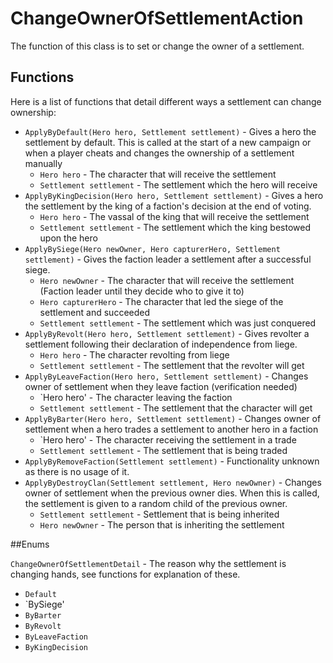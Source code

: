 # ChangeOwnerOfSettlementAction

The function of this class is to set or change the owner of a settlement.

## Functions

Here is a list of functions that detail different ways a settlement can change ownership:
- `ApplyByDefault(Hero hero, Settlement settlement)` - Gives a hero the settlement by default. This is called at the start of a new campaign or when a player cheats and changes the ownership of a settlement manually
  - `Hero hero` - The character that will receive the settlement
  - `Settlement settlement` - The settlement which the hero will receive
- `ApplyByKingDecision(Hero hero, Settlement settlement)` - Gives a hero the settlement by the king of a faction's decision at the end of voting.
  - `Hero hero` - The vassal of the king that will receive the settlement
  - `Settlement settlement` - The settlement which the king bestowed upon the hero
- `ApplyBySiege(Hero newOwner, Hero capturerHero, Settlement settlement)` - Gives the faction leader a settlement after a successful siege.
  - `Hero newOwner` - The character that will receive the settlement (Faction leader until they decide who to give it to)
  - `Hero capturerHero` - The character that led the siege of the settlement and succeeded
  - `Settlement settlement` - The settlement which was just conquered
- `ApplyByRevolt(Hero hero, Settlement settlement)` - Gives revolter a settlement following their declaration of independence from liege.
  - `Hero hero` - The character revolting from liege
  - `Settlement settlement` - The settlement that the revolter will get
- `ApplyByLeaveFaction(Hero hero, Settlement settlement)` - Changes owner of settlement when they leave faction (verification needed)
  - `Hero hero' - The character leaving the faction
  - `Settlement settlement` - The settlement that the character will get
- `ApplyByBarter(Hero hero, Settlement settlement)` - Changes owner of settlement when a hero trades a settlement to another hero in a faction
  - `Hero hero' - The character receiving the settlement in a trade
  - `Settlement settlement` - The settlement that is being traded
- `ApplyByRemoveFaction(Settlement settlement)` - Functionality unknown as there is no usage of it.
- `ApplyByDestroyClan(Settlement settlement, Hero newOwner)` - Changes owner of settlement when the previous owner dies. When this is called, the settlement is given to a random child of the previous owner.
  - `Settlement settlement` - Settlement that is being inherited
  - `Hero newOwner` - The person that is inheriting the settlement

##Enums

`ChangeOwnerOfSettlementDetail` - The reason why the settlement is changing hands, see functions for explanation of these.
  - `Default`
  - `BySiege'
  - `ByBarter`
  - `ByRevolt`
  - `ByLeaveFaction`
  - `ByKingDecision`

